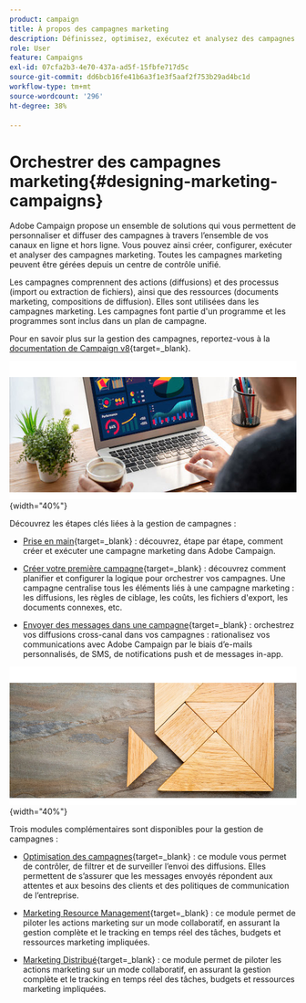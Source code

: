```yaml
---
product: campaign
title: À propos des campagnes marketing
description: Définissez, optimisez, exécutez et analysez des campagnes marketing.
role: User
feature: Campaigns
exl-id: 07cfa2b3-4e70-437a-ad5f-15fbfe717d5c
source-git-commit: dd6bcb16fe41b6a3f1e3f5aaf2f753b29ad4bc1d
workflow-type: tm+mt
source-wordcount: '296'
ht-degree: 38%

---
```


# Orchestrer des campagnes marketing{#designing-marketing-campaigns}

Adobe Campaign propose un ensemble de solutions qui vous permettent de personnaliser et diffuser des campagnes à travers l’ensemble de vos canaux en ligne et hors ligne. Vous pouvez ainsi créer, configurer, exécuter et analyser des campagnes marketing. Toutes les campagnes marketing peuvent être gérées depuis un centre de contrôle unifié.

Les campagnes comprennent des actions (diffusions) et des processus (import ou extraction de fichiers), ainsi que des ressources (documents marketing, compositions de diffusion). Elles sont utilisées dans les campagnes marketing. Les campagnes font partie d&#39;un programme et les programmes sont inclus dans un plan de campagne.

Pour en savoir plus sur la gestion des campagnes, reportez-vous à la [documentation de Campaign v8](https://experienceleague.adobe.com/docs/campaign/campaign-v8/campaigns/campaigns.html){target=_blank}.

![](assets/do-not-localize/campaign.jpg){width="40%"}

Découvrez les étapes clés liées à la gestion de campagnes :

* [Prise en main](https://experienceleague.adobe.com/docs/campaign/automation/campaign-orchestration/set-up-campaigns.html?lang=fr){target=_blank} : découvrez, étape par étape, comment créer et exécuter une campagne marketing dans Adobe Campaign.

* [Créer votre première campagne](https://experienceleague.adobe.com/docs/campaign/automation/campaign-orchestration/marketing-campaign-create.html?lang=fr){target=_blank} : découvrez comment planifier et configurer la logique pour orchestrer vos campagnes. Une campagne centralise tous les éléments liés à une campagne marketing : les diffusions, les règles de ciblage, les coûts, les fichiers d&#39;export, les documents connexes, etc.

* [Envoyer des messages dans une campagne](https://experienceleague.adobe.com/docs/campaign/automation/campaign-orchestration/marketing-campaign-deliveries.html?lang=fr){target=_blank} : orchestrez vos diffusions cross-canal dans vos campagnes : rationalisez vos communications avec Adobe Campaign par le biais d’e-mails personnalisés, de SMS, de notifications push et de messages in-app.

![](assets/do-not-localize/add-on.jpg){width="40%"}

Trois modules complémentaires sont disponibles pour la gestion de campagnes :

* [Optimisation des campagnes](https://experienceleague.adobe.com/docs/campaign/automation/campaign-optimization/campaign-typologies.html?lang=fr){target=_blank} : ce module vous permet de contrôler, de filtrer et de surveiller l’envoi des diffusions. Elles permettent de s’assurer que les messages envoyés répondent aux attentes et aux besoins des clients et des politiques de communication de l’entreprise.

* [Marketing Resource Management](https://experienceleague.adobe.com/docs/campaign/automation/mrm/about-marketing-resource-management.html?lang=fr){target=_blank} : ce module permet de piloter les actions marketing sur un mode collaboratif, en assurant la gestion complète et le tracking en temps réel des tâches, budgets et ressources marketing impliquées.

* [Marketing Distribué](https://experienceleague.adobe.com/docs/campaign/automation/distributed-marketing/about-distributed-marketing.html?lang=fr){target=_blank} : ce module permet de piloter les actions marketing sur un mode collaboratif, en assurant la gestion complète et le tracking en temps réel des tâches, budgets et ressources marketing impliquées.

<!--

Adobe Campaign lets you define, optimize, execute and analyze communications and marketing campaigns. Adobe Campaign acts like a unified order and execution center for marketing strategies. For more on this, refer to [Access campaigns](../../distributed/using/accessing-campaigns.md) and [Create marketing campaigns](../../campaign/using/setting-up-marketing-campaigns.md).

In addition, the **Marketing Resource Management (MRM)** module lets you control marketing actions in a collaborative mode by providing complete management and real-time tracking of the tasks, budgets and marketing resources involved. The Marketing Resource Management lets you optimize and regulate the management of internal and external processes, resources and marketing campaigns, as well as third party relations (agencies, printers, etc.). For more on this, refer to [this section](../../mrm/using/about-marketing-resource-management.md).

>[!NOTE]
>
>For more on the Adobe Campaign core functionalities, refer t [this section](../../platform/using/about-adobe-campaign-classic.md) section.  
>Capabilities related to population targeting, message personalization and message delivery on the various channels are detailed in [this section](../../delivery/using/steps-about-delivery-creation-steps.md).

![](assets/do-not-localize/how-to-video.png) [Discover marketing campaigns keys concepts in video](#video)

## Core concepts {#core-concepts}

The following concepts need to be known in the context of Campaign:

* **Campaign**

  A campaign centralizes all the elements related to a marketing campaign: deliveries, targeting rules, costs, export files, related documents, etc. Each campaign is attached to a program.

  For more on this, refer to [Adding a campaign](../../campaign/using/setting-up-marketing-campaigns.md#adding-a-campaign).

* **Program**

  A program lets you define marketing actions for a calendar period: launch, canvassing, loyalty, etc. Each program contains campaigns linked to a calendar, which provides an overall view.

* **Plan**

  The marketing plan can contain multiple programs. It is linked to a calendar period, has an allocated budget and can also be linked up to documents and objectives.

  For more on this, refer to [Campaign calendar](../../campaign/using/accessing-marketing-campaigns.md#campaign-calendar).

* **Workflow**

  A campaign workflow contains the same activities as for all workflows but is specific to the campaign. It enables you to create and configure deliveries for all available channels.

  For more on this, refer to [this section](../../campaign/using/marketing-campaign-deliveries.md#building-the-main-target-in-a-workflow).

* **Objectives**

  Within the campaign, program or plan, you can state a list of objectives. These are quantified values to be reached. At the end of the campaign, program or plan, the MRM module lets you compare the objectives and results in dedicated reports.

* **Delivery outline**

  A delivery outline is a structured description of a delivery. Every delivery can refer to a delivery outline which contains, for example, the related offers, documents to be attached, or a link to stores. An offer can be referenced in the delivery according to the delivery outline selected.

  For more on this, refer to [this section](../../campaign/using/marketing-campaign-deliveries.md#associating-and-structuring-resources-linked-via-a-delivery-outline).

## Tutorial {#video}

This video presents the key concepts of marketing campaigns.

>[!VIDEO](https://video.tv.adobe.com/v/35131?quality=12)

Additional Campaign Classic how-to videos are available [here](https://experienceleague.adobe.com/docs/campaign-classic-learn/tutorials/overview.html).

-->